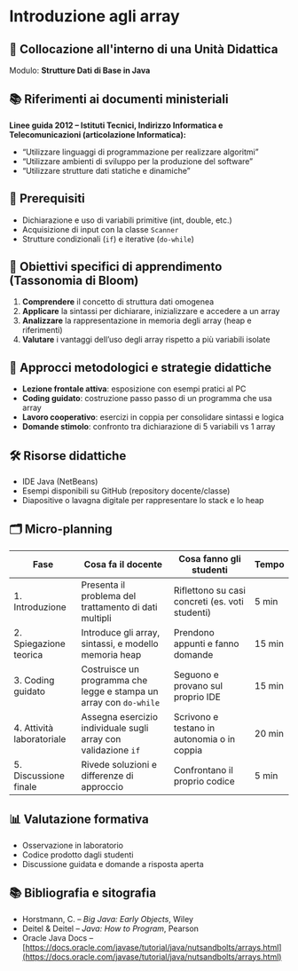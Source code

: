 # Introduzione agli array

## 📌 Collocazione all'interno di una Unità Didattica

Modulo: **Strutture Dati di Base in Java**

## 📚 Riferimenti ai documenti ministeriali

**Linee guida 2012 – Istituti Tecnici, Indirizzo Informatica e Telecomunicazioni (articolazione Informatica):**

* “Utilizzare linguaggi di programmazione per realizzare algoritmi”
* “Utilizzare ambienti di sviluppo per la produzione del software”
* “Utilizzare strutture dati statiche e dinamiche”

## 🧠 Prerequisiti

* Dichiarazione e uso di variabili primitive (int, double, etc.)
* Acquisizione di input con la classe `Scanner`
* Strutture condizionali (`if`) e iterative (`do-while`)

## 🎯 Obiettivi specifici di apprendimento (Tassonomia di Bloom)

1. **Comprendere** il concetto di struttura dati omogenea
2. **Applicare** la sintassi per dichiarare, inizializzare e accedere a un array
3. **Analizzare** la rappresentazione in memoria degli array (heap e riferimenti)
4. **Valutare** i vantaggi dell’uso degli array rispetto a più variabili isolate

## 🧩 Approcci metodologici e strategie didattiche

* **Lezione frontale attiva**: esposizione con esempi pratici al PC
* **Coding guidato**: costruzione passo passo di un programma che usa array
* **Lavoro cooperativo**: esercizi in coppia per consolidare sintassi e logica
* **Domande stimolo**: confronto tra dichiarazione di 5 variabili vs 1 array

## 🛠️ Risorse didattiche

* IDE Java (NetBeans)
* Esempi disponibili su GitHub (repository docente/classe)
* Diapositive o lavagna digitale per rappresentare lo stack e lo heap

## 🗂️ Micro-planning

| Fase                      | Cosa fa il docente                                                 | Cosa fanno gli studenti                         | Tempo  |
| ------------------------- | ------------------------------------------------------------------ | ----------------------------------------------- | ------ |
| 1. Introduzione           | Presenta il problema del trattamento di dati multipli              | Riflettono su casi concreti (es. voti studenti) | 5 min  |
| 2. Spiegazione teorica    | Introduce gli array, sintassi, e modello memoria heap              | Prendono appunti e fanno domande                | 15 min |
| 3. Coding guidato         | Costruisce un programma che legge e stampa un array con `do-while` | Seguono e provano sul proprio IDE               | 15 min |
| 4. Attività laboratoriale | Assegna esercizio individuale sugli array con validazione `if`     | Scrivono e testano in autonomia o in coppia     | 20 min |
| 5. Discussione finale     | Rivede soluzioni e differenze di approccio                         | Confrontano il proprio codice                   | 5 min  |

## 📊 Valutazione formativa

* Osservazione in laboratorio
* Codice prodotto dagli studenti
* Discussione guidata e domande a risposta aperta

## 📚 Bibliografia e sitografia

* Horstmann, C. – *Big Java: Early Objects*, Wiley
* Deitel & Deitel – *Java: How to Program*, Pearson
* Oracle Java Docs – [https://docs.oracle.com/javase/tutorial/java/nutsandbolts/arrays.html](https://docs.oracle.com/javase/tutorial/java/nutsandbolts/arrays.html)
